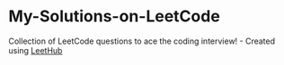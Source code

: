 # My-Solutions-on-LeetCode
Collection of LeetCode questions to ace the coding interview! - Created using [LeetHub](https://github.com/QasimWani/LeetHub)
